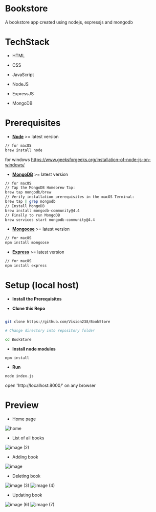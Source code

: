 # Bookstore
A bookstore app created using nodejs, expressjs and mongodb
# TechStack

- HTML

- CSS

- JavaScript

- NodeJS

- ExpressJS

- MongoDB


# Prerequisites
- [**Node**](https://nodejs.org/en/download/package-manager/) >= latest version
``` bash
// for macOS
brew install node 
```
for windows https://www.geeksforgeeks.org/installation-of-node-js-on-windows/
- [**MongoDB**](https://stackoverflow.com/a/59872332) >= latest version
``` bash
// for macOS
// Tap the MongoDB Homebrew Tap:
brew tap mongodb/brew
// Verify installation prerequisites in the macOS Terminal:
brew tap | grep mongodb
// Install MongoDB
brew install mongodb-community@4.4
// Finally to run MongoDB 
brew services start mongodb-community@4.4
```
- [**Mongoose**](https://www.npmjs.com/package/mongoose) >= latest version
``` bash
// for macOS
npm install mongoose
```
- [**Express**](https://expressjs.com/en/starter/installing.html) >= latest version
``` bash
// for macOS
npm install express
```

# Setup (local host)

-  **Install the Prerequisites**

-  **Clone this Repo**

``` bash

git clone https://github.com/Vision238/BookStore

# Change directory into repository folder

cd BookStore

```
- **Install node modules**
``` bash
npm install
```

- **Run**
``` bash
node index.js
```
open 'http://localhost:8000/' on any browser
# Preview
- Home page

![home](https://user-images.githubusercontent.com/79045568/194672420-5882e38f-61c7-44c3-b622-4683a6007db6.png)

- List of all books

![image (2)](https://user-images.githubusercontent.com/79045568/194672540-a8511757-a8ed-4d7f-a29e-c4597f2d9136.png)

- Adding book

![image](https://user-images.githubusercontent.com/79045568/194672877-19260d9f-abb6-434e-99f3-dcc8a5330544.png)

- Deleting book

![image (3)](https://user-images.githubusercontent.com/79045568/194672547-ecdb5f67-db36-4255-9da4-ac7bace2b820.png)
![image (4)](https://user-images.githubusercontent.com/79045568/194672550-2e6b2608-833b-4e67-9674-a1c67fec402d.png)

- Updating book

![image (6)](https://user-images.githubusercontent.com/79045568/194672607-7551a3f8-a0dc-42d5-aa15-efc82cd47390.png)
![image (7)](https://user-images.githubusercontent.com/79045568/194672609-8a5c28e5-5b7e-439f-98db-5c6e80a6cef2.png)

